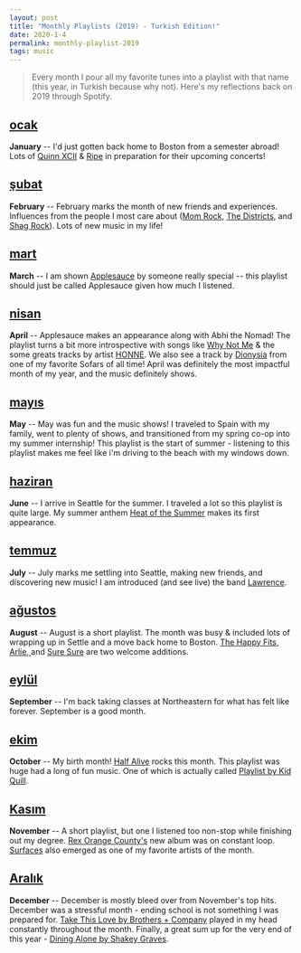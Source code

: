 ```yaml
---
layout: post
title: "Monthly Playlists (2019) - Turkish Edition!"
date: 2020-1-4
permalink: monthly-playlist-2019
tags: music
---
```


> Every month I pour all my favorite tunes into a playlist with that name (this year, in Turkish because why not). Here's my reflections back on 2019 through Spotify.

## [ocak](https://open.spotify.com/playlist/6UKHwCMYwRmij4ibqBYzQA?si=CRJqKstzQhmeBWO8nLXnBg)

**January** -- I'd just gotten back home to Boston from a semester abroad! Lots of [Quinn XCII](https://open.spotify.com/artist/3ApUX1o6oSz321MMECyIYd?si=AUdir2G2S5aiohkjJUUcXw) & [Ripe](https://open.spotify.com/artist/19lQ2rJLlP71FOKESiMNJT?si=eU-RzMhtQK2pyl-2uF2Hxw) in preparation for their upcoming concerts!

## [şubat](https://open.spotify.com/playlist/7jOKuLZ4IATEJmId3ebCm3?si=T2c3fSQJSXePcEjOSOm5tg)

**February** -- February marks the month of new friends and experiences. Influences from the people I most care about ([Mom Rock](https://open.spotify.com/artist/6xwv9O4HYAqPMp1bbSqufi?si=E-7K8GKbRfKYmwVN5KirNQ), [The Districts](https://open.spotify.com/artist/3HZgaiR960RFqx9d4LPraD?si=VQoB-_ymQFacv7QFQe2FZQ), and [Shag Rock](https://open.spotify.com/artist/0SJxTOELZJa2Cf19TjNEfm?si=jbsUtrn0SOWUpSLvh0oZdA)). Lots of new music in my life!

## [mart](https://open.spotify.com/playlist/4kAyMOSRWqufbPrqpdsnAg?si=gn5K1WQXSpuKAzCwZgslTg)

**March** -- I am shown [Applesauce](https://open.spotify.com/track/2bsTfDQBc5kmDReErSCrtD?si=WahooIoQQrefYzYqCMcBng) by someone really special -- this playlist should just be called Applesauce given how much I listened.

## [nisan](https://open.spotify.com/playlist/4co9gLLFFkSygUoJ0UzKiV?si=LjLUiz10SBKL3tT5P2XhBw)

**April** -- Applesauce makes an appearance along with Abhi the Nomad! The playlist turns a bit more introspective with songs like [Why Not Me](https://open.spotify.com/track/1gewwJHPkvysxLEGgOKQuB?si=TPOOWxnlTG6UPQFL5jGFeg) & the some greats tracks by artist [HONNE](https://open.spotify.com/artist/0Vw76uk7P8yVtTClWyOhac?si=nFX02UmpTh2XrI8R4j2fvQ). We also see a track by [Dionysia](https://open.spotify.com/artist/5MJRmOUoZK7vJxcvsXYdQQ?si=hSYZtShiTCivXEComZPgQw) from one of my favorite Sofars of all time! April was definitely the most impactful month of my year, and the music definitely shows.

## [mayıs](https://open.spotify.com/playlist/5pLtO3pMyyfvrHQkcjJcx4?si=-SWUaCxfTS-0cC140gZZdQ)

**May** -- May was fun and the music shows! I traveled to Spain with my family, went to plenty of shows, and transitioned from my spring co-op into my summer internship! This playlist is the start of summer - listening to this playlist makes me feel like i'm driving to the beach with my windows down.

## [haziran](https://open.spotify.com/playlist/5OvNZ8NC3jS9S8RrbD1qdX?si=t0yCvY2CTJmSm3j3gfniag)

**June** -- I arrive in Seattle for the summer. I traveled a lot so this playlist is quite large. My summer anthem [Heat of the Summer](https://open.spotify.com/track/649o53ULWYN1y7V2OI5kgo?si=_sTqTTTAQkOsmWtOW9xvog) makes its first appearance.

## [temmuz](https://open.spotify.com/playlist/3nsrAJ9mpBPo2BeO2HoigJ?si=Li8a5dHvQIOwchO1kMHJ-A)

**July** -- July marks me settling into Seattle, making new friends, and discovering new music! I am introduced (and see live) the band [Lawrence](https://open.spotify.com/playlist/3nsrAJ9mpBPo2BeO2HoigJ?si=DTFreb_tSCC9hOjT9RGiUw).

## [ağustos](https://open.spotify.com/playlist/2jvJkfIwlFMSVSycofM2Xr?si=mz82qccbREmM8nEIXF5m2Q)

**August** -- August is a short playlist. The month was busy & included lots of wrapping up in Settle and a move back home to Boston. [The Happy Fits, ](https://open.spotify.com/artist/73rPcaYEhBd0UuVZBqqyQJ?si=DcLExG5bTDGED6zJo07zyQ) [Arlie, ](https://open.spotify.com/artist/6Bllzm0olEwqGwPujaLiuA?si=dqP1PS3uQuSyv86zfqRSxg) and [Sure Sure](https://open.spotify.com/artist/1anAI9P9iSzc9qzLv6AtHZ?si=CJGE4_iaTYikxR4a-3NzXQ) are two welcome additions.

## [eylül](https://open.spotify.com/playlist/5nFlfBFjsJtoLUzNdfYbV4?si=vNmkt5tnRKegYBLJc6dsFg)

**September** -- I'm back taking classes at Northeastern for what has felt like forever. September is a good month.

## [ekim](https://open.spotify.com/playlist/53VbOgwMiMnnSYpYgmEsp0?si=lZH-KFpWRj-Qw1TC_I8suQ)

**October** -- My birth month! [Half Alive](https://open.spotify.com/artist/7sOR7gk6XUlGnxj3p9F54k?si=BEZYkIeoTz-pU4urZnttNg) rocks this month. This playlist was huge had a long of fun music. One of which is actually called [Playlist by Kid Quill](https://open.spotify.com/track/0QXbKnplTUrae3P1P7xdq2?si=O_bEtfNEQ66WbZGTb6gZRQ).

## [Kasım](https://open.spotify.com/playlist/33NhBfhpKhSgms8tqYC5Q7?si=nY_EbWJBQEq-ntMNR_UxvQ)

**November** -- A short playlist, but one I listened too non-stop while finishing out my degree. [Rex Orange County's](https://open.spotify.com/track/7vRia9rlEuTDQxkfXIKySi?si=4Ipf9ofSSfijfgUYK-gZrw) new album was on constant loop. [Surfaces](https://open.spotify.com/artist/4ETSs924pXMzjIeD6E9b4u?si=rmUDPodKQ-6jgD1drhFM2g) also emerged as one of my favorite artists of the month.

## [Aralık](https://open.spotify.com/playlist/2UzX5DT4tUmdzRu693LqlU?si=FdXWSXhkQBG-MdNomkuq0A)

**December** -- December is mostly bleed over from November's top hits. December was a stressful month - ending school is not something I was prepared for. [Take This Love by Brothers + Company](https://open.spotify.com/track/74ehQPUbiEVkUM0UdmkVzc?si=R514NE8ZQEKXqGXHUVgo2A) played in my head constantly throughout the month. Finally, a great sum up for the very end of this year - [Dining Alone by Shakey Graves](https://open.spotify.com/track/3JSlnsGTuO1tAMpgWy7tBz?si=VwcRmiQTRRWS28xVl9uXZg).
